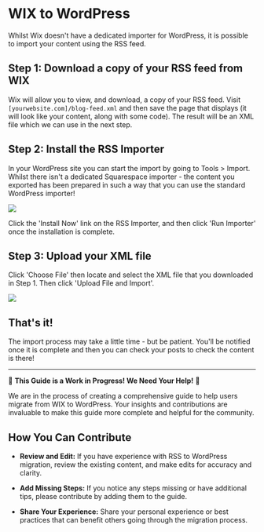 # WIX to WordPress

Whilst Wix doesn't have a dedicated importer for WordPress, it is possible to import your content using the RSS feed.

## Step 1: Download a copy of your RSS feed from WIX

Wix will allow you to view, and download, a copy of your RSS feed. Visit `[yourwebsite.com]/blog-feed.xml` and then save the page that displays (it will look like your content, along with some code). The result will be an XML file which we can use in the next step.

## Step 2: Install the RSS Importer

In your WordPress site you can start the import by going to Tools > Import. 
Whilst there isn't a dedicated Squarespace importer - the content you exported has been prepared in such a way that you can use the standard WordPress importer!

![](https://raw.githubusercontent.com/WordPress/move-to-wp/HEAD/assets/import_rss.png)

Click the 'Install Now' link on the RSS Importer, and then click 'Run Importer' once the installation is complete.

## Step 3: Upload your XML file

Click 'Choose File' then locate and select the XML file that you downloaded in Step 1. Then click 'Upload File and Import'.

![](https://raw.githubusercontent.com/WordPress/move-to-wp/HEAD/assets/import_rss_upload_file.png)


## That's it!

The import process may take a little time - but be patient. You'll be notified once it is complete and then you can check your posts to check the content is there!


---

🚧 **This Guide is a Work in Progress! We Need Your Help!** 🚧

We are in the process of creating a comprehensive guide to help users migrate from WIX to WordPress. Your insights and contributions are invaluable to make this guide more complete and helpful for the community.

## How You Can Contribute

- **Review and Edit:** If you have experience with RSS to WordPress migration, review the existing content, and make edits for accuracy and clarity.

- **Add Missing Steps:** If you notice any steps missing or have additional tips, please contribute by adding them to the guide.

- **Share Your Experience:** Share your personal experience or best practices that can benefit others going through the migration process.
